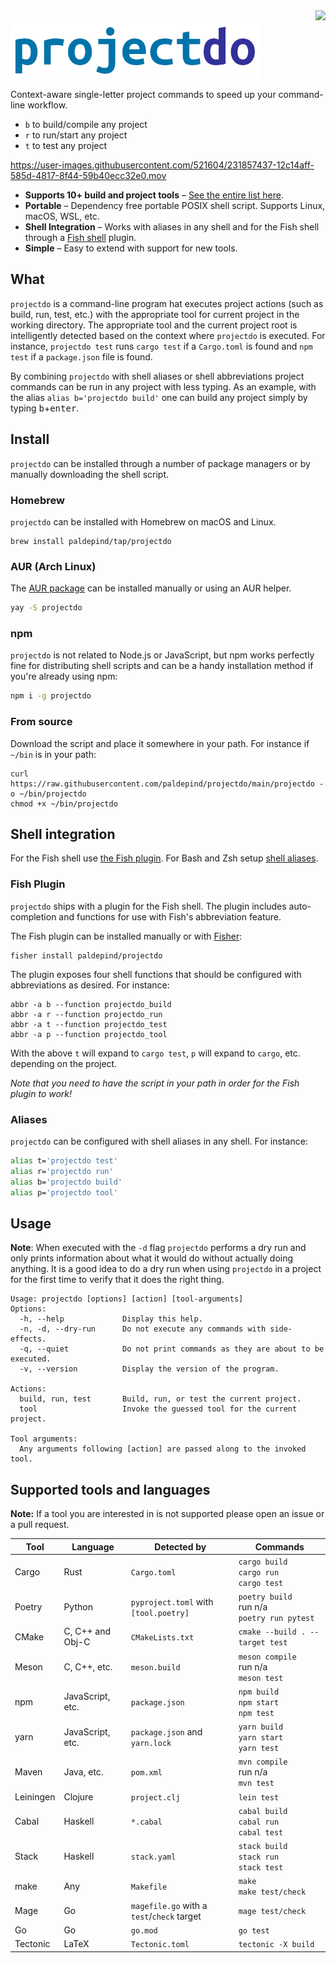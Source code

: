 <div align="right">
  <a href="https://github.com/paldepind/projectdo/actions/workflows/makefile.yml">
    <img src="https://github.com/paldepind/projectdo/actions/workflows/makefile.yml/badge.svg" />
  </a>
</div>
<img src="logo.png" height="90" alt="projectdo" />

Context-aware single-letter project commands to speed up your command-line workflow.

* `b` to build/compile any project
* `r` to run/start any project
* `t` to test any project

https://user-images.githubusercontent.com/521604/231857437-12c14aff-585d-4817-8f44-59b40ecc32e0.mov

* **Supports 10+ build and project tools** – [See the entire list
  here](#supported-tools-and-languages).
* **Portable** – Dependency free portable POSIX shell script. Supports Linux,
  macOS, WSL, etc.
* **Shell Integration** – Works with aliases in any shell and for the Fish
  shell through a [Fish shell](#fish-plugin) plugin.
* **Simple** – Easy to extend with support for new tools.

## What

`projectdo` is a command-line program hat executes project actions (such as
build, run, test, etc.) with the appropriate tool for current project in the
working directory. The appropriate tool and the current project root is
intelligently detected based on the context where `projectdo` is executed. For
instance, `projectdo test` runs `cargo test` if a `Cargo.toml` is found and
`npm test` if a `package.json` file is found.

By combining `projectdo` with shell aliases or shell abbreviations project
commands can be run in any project with less typing. As an example, with the
alias `alias b='projectdo build'` one can build any project simply by typing
<kbd>b</kbd>+<kbd>enter</kbd>.

## Install

`projectdo` can be installed through a number of package managers or by
manually downloading the shell script.

### Homebrew

`projectdo` can be installed with Homebrew on macOS and Linux.

```
brew install paldepind/tap/projectdo
```

### AUR (Arch Linux)

The [AUR package](https://aur.archlinux.org/packages/projectdo) can be installed manually or using an AUR helper.

```sh
yay -S projectdo
```

### npm

`projectdo` is not related to Node.js or JavaScript, but npm works perfectly
fine for distributing shell scripts and can be a handy installation method if
you're already using npm:


```sh
npm i -g projectdo
```

### From source

Download the script and place it somewhere in your path. For instance if
`~/bin` is in your path:

```
curl https://raw.githubusercontent.com/paldepind/projectdo/main/projectdo -o ~/bin/projectdo
chmod +x ~/bin/projectdo
```

## Shell integration

For the Fish shell use [the Fish plugin](#fish-plugin). For Bash and Zsh setup
[shell aliases](#aliases).

### Fish Plugin

`projectdo` ships with a plugin for the Fish shell. The plugin includes
auto-completion and functions for use with Fish's abbreviation feature.

The Fish plugin can be installed manually or with
[Fisher](https://github.com/jorgebucaran/fisher):

```
fisher install paldepind/projectdo
```

The plugin exposes four shell functions that should be configured with
abbreviations as desired. For instance:

```
abbr -a b --function projectdo_build
abbr -a r --function projectdo_run
abbr -a t --function projectdo_test
abbr -a p --function projectdo_tool
```

With the above `t` will expand to `cargo test`, `p` will expand to `cargo`,
etc. depending on the project.

_Note that you need to have the script in your path in order for the Fish plugin to work!_

### Aliases

`projectdo` can be configured with shell aliases in any shell. For instance:

```sh
alias t='projectdo test'
alias r='projectdo run'
alias b='projectdo build'
alias p='projectdo tool'
```

## Usage

**Note**: When executed with the `-d` flag `projectdo` performs a dry run and
only prints information about what it would do without actually doing anything.
It is a good idea to do a dry run when using `projectdo` in a project for the
first time to verify that it does the right thing.

```
Usage: projectdo [options] [action] [tool-arguments]
Options:
  -h, --help             Display this help.
  -n, -d, --dry-run      Do not execute any commands with side-effects.
  -q, --quiet            Do not print commands as they are about to be executed.
  -v, --version          Display the version of the program.

Actions:
  build, run, test       Build, run, or test the current project.
  tool                   Invoke the guessed tool for the current project.

Tool arguments:
  Any arguments following [action] are passed along to the invoked tool.
```

## Supported tools and languages

**Note:** If a tool you are interested in is not supported please open an issue or a pull
request.

| Tool      | Language         | Detected by                                | Commands                                               |
|-----------|------------------|--------------------------------------------|--------------------------------------------------------|
| Cargo     | Rust             | `Cargo.toml`                               | `cargo build` <br/> `cargo run` <br/> `cargo test`     |
| Poetry    | Python           | `pyproject.toml` with `[tool.poetry]`      | `poetry build` <br/> run n/a <br/> `poetry run pytest` |
| CMake     | C, C++ and Obj-C | `CMakeLists.txt`                           | `cmake --build . --target test`                        |
| Meson     | C, C++, etc.     | `meson.build`                              | `meson compile` <br/> run n/a <br/> `meson test`       |
| npm       | JavaScript, etc. | `package.json`                             | `npm build` <br/> `npm start` <br/> `npm test`         |
| yarn      | JavaScript, etc. | `package.json` and `yarn.lock`             | `yarn build` <br/> `yarn start` <br/> `yarn test`      |
| Maven     | Java, etc.       | `pom.xml`                                  | `mvn compile` <br/> run n/a <br/> `mvn test`           |
| Leiningen | Clojure          | `project.clj`                              | `lein test`                                            |
| Cabal     | Haskell          | `*.cabal`                                  | `cabal build` <br/> `cabal run` <br/> `cabal test`     |
| Stack     | Haskell          | `stack.yaml`                               | `stack build` <br/> `stack run` <br/> `stack test`     |
| make      | Any              | `Makefile`                                 | `make` <br/> `make test/check`                         |
| Mage      | Go               | `magefile.go` with a `test`/`check` target | `mage test/check`                                      |
| Go        | Go               | `go.mod`                                   | `go test`                                              |
| Tectonic  | LaTeX            | `Tectonic.toml`                            | `tectonic -X build`                                    |

